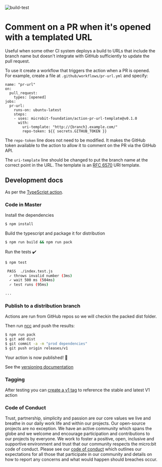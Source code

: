 ![build-test](https://github.com/microbit-foundation/action-pr-url-template/workflows/build-test/badge.svg)

# Comment on a PR when it's opened with a templated URL

Useful when some other CI system deploys a build to URLs that include the 
branch name but doesn't integrate with GitHub sufficiently to update the 
pull request.

To use it create a workflow that triggers the action when a PR is opened. For example, create a file at `.github/workflows/pr-url.yml` and specify:

```
name: "pr-url"
on:
  pull_request:
    types: [opened]
jobs:
  pr-url:
    runs-on: ubuntu-latest
    steps:
    - uses: microbit-foundation/action-pr-url-template@v0.1.0
      with:
        uri-template: "http://{branch}.example.com/"
        repo-token: ${{ secrets.GITHUB_TOKEN }}
```

The `repo-token` line does not need to be modified. It makes the GitHub token available to the action to allow it to comment on the PR via the GitHub API.

The `uri-template` line should be changed to put the branch name at the correct point in the URL. The template is an [RFC 6570](https://tools.ietf.org/html/rfc6570) URI template.

## Development docs

As per the [TypeScript action](https://github.com/actions/typescript-action/).

### Code in Master

Install the dependencies

```bash
$ npm install
```

Build the typescript and package it for distribution

```bash
$ npm run build && npm run pack
```

Run the tests :heavy_check_mark:

```bash
$ npm test

 PASS  ./index.test.js
  ✓ throws invalid number (3ms)
  ✓ wait 500 ms (504ms)
  ✓ test runs (95ms)

...
```

### Publish to a distribution branch

Actions are run from GitHub repos so we will checkin the packed dist folder.

Then run [ncc](https://github.com/zeit/ncc) and push the results:

```bash
$ npm run pack
$ git add dist
$ git commit -a -m "prod dependencies"
$ git push origin releases/v1
```

Your action is now published! :rocket:

See the [versioning documentation](https://github.com/actions/toolkit/blob/master/docs/action-versioning.md)

### Tagging

After testing you can [create a v1 tag](https://github.com/actions/toolkit/blob/master/docs/action-versioning.md) to reference the stable and latest V1 action

### Code of Conduct

Trust, partnership, simplicity and passion are our core values we live and breathe in our daily work life and within our projects. Our open-source projects are no exception. We have an active community which spans the globe and we welcome and encourage participation and contributions to our projects by everyone. We work to foster a positive, open, inclusive and supportive environment and trust that our community respects the micro:bit code of conduct. Please see our [code of conduct](https://microbit.org/safeguarding/) which outlines our expectations for all those that participate in our community and details on how to report any concerns and what would happen should breaches occur.
